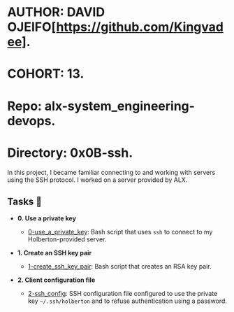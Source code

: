 # AUTHOR:         DAVID OJEIFO[https://github.com/Kingvadee].
# COHORT:         13.
# Repo:           alx-system_engineering-devops.
# Directory:	  0x0B-ssh.

In this project, I became familiar connecting to and working
with servers using the SSH protocol. I worked on a server
provided by ALX.

## Tasks :page_with_curl:

* **0. Use a private key**
  * [0-use_a_private_key](./0-use_a_private_key): Bash script that uses `ssh` to connect to my
Holberton-provided server.

* **1. Create an SSH key pair**
  * [1-create_ssh_key_pair](./1-create_ssh_key_pair): Bash script that creates an RSA key pair.

* **2. Client configuration file**
  * [2-ssh_config](./2-ssh_config): SSH configuration file configured to use the private key
`~/.ssh/holberton` and to refuse authentication using a password.
